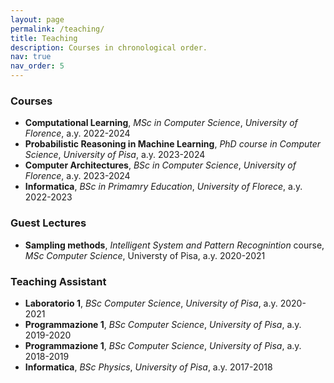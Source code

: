 ```yaml
---
layout: page
permalink: /teaching/
title: Teaching
description: Courses in chronological order.
nav: true
nav_order: 5
---
```

### Courses
- **Computational Learning**, *MSc in Computer Science*, *University of Florence*, a.y. 2022-2024
- **Probabilistic Reasoning in Machine Learning**, *PhD course in Computer Science*, *University of Pisa*, a.y. 2023-2024
- **Computer Architectures**, *BSc in Computer Science*, *University of Florence*, a.y. 2023-2024
- **Informatica**, *BSc in Primamry Education*, *University of Florece*, a.y. 2022-2023


### Guest Lectures

- **Sampling methods**, *Intelligent System and Pattern Recognintion* course, *MSc Computer Science*, Universty of Pisa, a.y. 2020-2021

### Teaching Assistant

- **Laboratorio 1**, *BSc Computer Science*, *University of Pisa*, a.y. 2020-2021
- **Programmazione 1**, *BSc Computer Science*, *University of Pisa*, a.y. 2019-2020
- **Programmazione 1**, *BSc Computer Science*, *University of Pisa*, a.y. 2018-2019
- **Informatica**, *BSc Physics*, *University of Pisa*, a.y. 2017-2018
